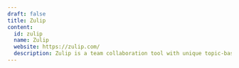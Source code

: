 ```yaml
---
draft: false
title: Zulip
content:
  id: zulip
  name: Zulip
  website: https://zulip.com/
  description: Zulip is a team collaboration tool with unique topic-based threading that combines the best of email and chat to make remote work productive and delightful.
---
```

